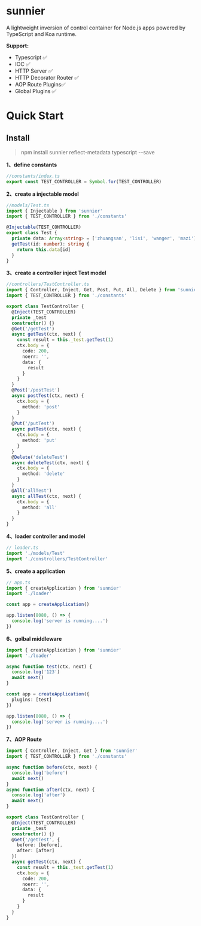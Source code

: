 # sunnier

A lightweight inversion of control container for Node.js apps powered by TypeScript and Koa runtime.

**Support:**

- Typescript ✅
- IOC ✅
- HTTP Server ✅
- HTTP Decorator Router ✅
- AOP Route Plugins✅
- Global Plugins ✅

# Quick Start

## Install

> npm install sunnier reflect-metadata typescript --save

**1、define constants**

```ts
//constants/index.ts
export const TEST_CONTROLLER = Symbol.for(TEST_CONTROLLER)
```

**2、create a injectable model**

```ts
//models/Test.ts
import { Injectable } from 'sunnier'
import { TEST_CONTROLLER } from './constants'

@Injectable(TEST_CONTROLLER)
export class Test {
  private data: Array<string> = ['zhuangsan', 'lisi', 'wanger', 'mazi']
  getTest(id: number): string {
    return this.data[id]
  }
}
```

**3、create a controller inject Test model**

```ts
//controllers/TestController.ts
import { Controller, Inject, Get, Post, Put, All, Delete } from 'sunnier'
import { TEST_CONTROLLER } from './constants'

export class TestController {
  @Inject(TEST_CONTROLLER)
  private _test
  constructor() {}
  @Get('/getTest')
  async getTest(ctx, next) {
    const result = this._test.getTest(1)
    ctx.body = {
      code: 200,
      noerr: '',
      data: {
        result
      }
    }
  }
  @Post('/postTest')
  async postTest(ctx, next) {
    ctx.body = {
      method: 'post'
    }
  }
  @Put('/putTest')
  async putTest(ctx, next) {
    ctx.body = {
      method: 'put'
    }
  }
  @Delete('deleteTest')
  async deleteTest(ctx, next) {
    ctx.body = {
      method: 'delete'
    }
  }
  @All('allTest')
  async allTest(ctx, next) {
    ctx.body = {
      method: 'all'
    }
  }
}
```

**4、loader controller and model**

```ts
// loader.ts
import './models/Test'
import './constrollers/TestController'
```

**5、create a application**

```ts
// app.ts
import { createApplication } from 'sunnier'
import './loader'

const app = createApplication()

app.listen(8080, () => {
  console.log('server is running....')
})
```

**6、golbal middleware**

```ts
import { createApplication } from 'sunnier'
import './loader'

async function test(ctx, next) {
  console.log('123')
  await next()
}

const app = createApplication({
  plugins: [test]
})

app.listen(8080, () => {
  console.log('server is running....')
})
```

**7、AOP Route**

```ts
import { Controller, Inject, Get } from 'sunnier'
import { TEST_CONTROLLER } from './constants'

async function before(ctx, next) {
  console.log('before')
  await next()
}
async function after(ctx, next) {
  console.log('after')
  await next()
}

export class TestController {
  @Inject(TEST_CONTROLLER)
  private _test
  constructor() {}
  @Get('/getTest', {
    before: [before],
    after: [after]
  })
  async getTest(ctx, next) {
    const result = this._test.getTest(1)
    ctx.body = {
      code: 200,
      noerr: '',
      data: {
        result
      }
    }
  }
}
```

